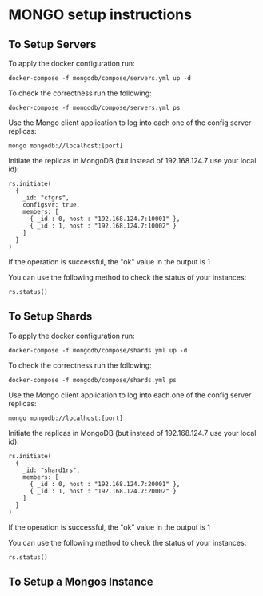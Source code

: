 # MONGO setup instructions

## To Setup Servers 
To apply the docker configuration run:
````
docker-compose -f mongodb/compose/servers.yml up -d
````

To check the correctness run the following:
````
docker-compose -f mongodb/compose/servers.yml ps
````

Use the Mongo client application to log into each one of the config server replicas:
````
mongo mongodb://localhost:[port]
````

Initiate the replicas in MongoDB (but instead of 192.168.124.7 use your local id):

````
rs.initiate(
  {
    _id: "cfgrs",
    configsvr: true,
    members: [
      { _id : 0, host : "192.168.124.7:10001" },
      { _id : 1, host : "192.168.124.7:10002" }
    ]
  }
)
````
If the operation is successful, the "ok" value in the output is 1

You can use the following method to check the status of your instances:
````
rs.status() 
````

## To Setup Shards
To apply the docker configuration run:
````
docker-compose -f mongodb/compose/shards.yml up -d
````

To check the correctness run the following:
````
docker-compose -f mongodb/compose/shards.yml ps
````

Use the Mongo client application to log into each one of the config server replicas:
````
mongo mongodb://localhost:[port]
````

Initiate the replicas in MongoDB (but instead of 192.168.124.7 use your local id):

````
rs.initiate(
  {
    _id: "shard1rs",
    members: [
      { _id : 0, host : "192.168.124.7:20001" },
      { _id : 1, host : "192.168.124.7:20002" }
    ]
  }
)
````
If the operation is successful, the "ok" value in the output is 1

You can use the following method to check the status of your instances:
````
rs.status() 
````

## To Setup a Mongos Instance




